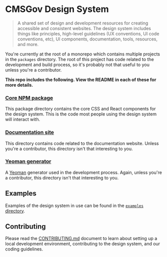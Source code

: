 # CMSGov Design System

> A shared set of design and development resources for creating accessible and consistent websites. The design system includes things like principles, high-level guidelines (UX conventions, UI code conventions, etc), UI components, documentation, tools, resources, and more.

You're currently at the root of a monorepo which contains multiple projects in the `packages` directory. The root of this project has code related to the development and build process, so it's probably not that useful to you unless you're a contributor.

**This repo includes the following. View the README in each of these for more details.**

### [Core NPM package](packages/core/)

This package directory contains the core CSS and React components for the design system. This is the code most people using the design system will interact with.

### [Documentation site](packages/docs/)

This directory contains code related to the documentation website. Unless you're a contributor, this directory isn't that interesting to you.

### [Yeoman generator](packages/generator-cmsgov/)

A [Yeoman](http://yeoman.io/) generator used in the development process. Again, unless you're a contributor, this directory isn't that interesting to you.

## Examples

Examples of the design system in use can be found in the [`examples` directory](tree/master/examples).

## Contributing

Please read the [CONTRIBUTING.md](CONTRIBUTING.md) document to learn about setting up a local development environment, contributing to the design system, and our coding guidelines.